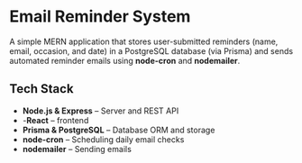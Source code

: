 # Email Reminder System

A simple MERN application that stores user-submitted reminders (name, email, occasion, and date) in a PostgreSQL database (via Prisma) and sends automated reminder emails using **node-cron** and **nodemailer**.

## Tech Stack

- **Node.js & Express** – Server and REST API
- -**React** – frontend 
- **Prisma & PostgreSQL** – Database ORM and storage
- **node-cron** – Scheduling daily email checks
- **nodemailer** – Sending emails
